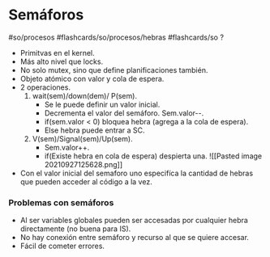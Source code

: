 # Semáforos
#so/procesos #flashcards/so/procesos/hebras 
#flashcards/so 
?
- Primitvas en el kernel.
- Más alto nivel que locks.
- No solo mutex, sino que define planificaciones también.
- Objeto atómico con valor y cola de espera.
- 2 operaciones.
	1.  wait(sem)/down(dem)/ P(sem).
		- Se le puede definir un valor inicial.
		- Decrementa el valor del semáforo. Sem.valor--.
		- if(sem.valor < 0) bloquea hebra (agrega a la cola de espera).
		- Else hebra puede entrar a SC.
	2. V(sem)/Signal(sem)/Up(sem).
		- Sem.valor++.
		- if(Existe hebra en cola de espera) despierta una.
![[Pasted image 20210927125628.png]]
- Con el valor inicial del semaforo uno especifíca la cantidad de hebras que pueden acceder al código a la vez.
### Problemas con semáforos
- Al ser variables globales pueden ser accesadas por cualquier hebra directamente (no buena para IS).
- No hay conexión entre semáforo y recurso al que se quiere accesar.
- Fácil de cometer errores.
<!--SR:!2021-11-08,1,230-->